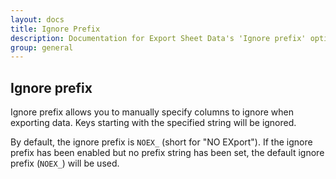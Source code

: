 ```yaml
---
layout: docs
title: Ignore Prefix
description: Documentation for Export Sheet Data's 'Ignore prefix' option.
group: general
---
```


Ignore prefix
-------------
Ignore prefix allows you to manually specify columns to ignore when exporting data. Keys starting with the specified string will be ignored.

By default, the ignore prefix is `NOEX_` (short for "NO EXport"). If the ignore prefix has been enabled but no prefix string has been set, the default ignore prefix (`NOEX_`) will be used.
